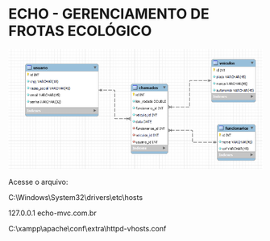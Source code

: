 # ECHO - GERENCIAMENTO DE FROTAS ECOLÓGICO

![alt text](https://github.com/FelipeRfariasDev/echo/blob/main/Database/EER/diagrama.PNG?raw=true)

Acesse o arquivo:

C:\Windows\System32\drivers\etc\hosts

127.0.0.1 echo-mvc.com.br

C:\xampp\apache\conf\extra\httpd-vhosts.conf

